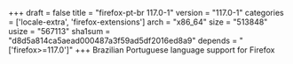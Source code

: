 +++
draft = false
title = "firefox-pt-br 117.0-1"
version = "117.0-1"
categories = ['locale-extra', 'firefox-extensions']
arch = "x86_64"
size = "513848"
usize = "567113"
sha1sum = "d8d5a814ca5aead000487a3f59ad5df2016ed8a9"
depends = "['firefox>=117.0']"
+++
Brazilian Portuguese language support for Firefox